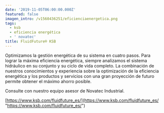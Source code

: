 ```yaml
---
date: '2019-11-05T06:00:00.000Z'
featured: false
imagen_intro: /v1560436251/eficienciaenergetica.png
tags:
  - ksb
  - eficiencia energética
  - ' novatec'
title: FluidFuture® KSB
---
```


Optimizamos la gestión energética de su sistema en cuatro pasos. Para lograr la máxima eficiencia energética, siempre analizamos el sistema hidráulico en su conjunto y su ciclo de vida completo. La combinación de nuestros conocimientos y experiencia sobre la optimización de la eficiencia energética y los productos y servicios con una gran proyección de futuro permite obtener el máximo ahorro posible.

Consulte con nuestro equipo asesor de Novatec Industrial.   
   
 [https://www.ksb.com/fluidfuture_es/](https://www.ksb.com/fluidfuture_es/ "https://www.ksb.com/fluidfuture_es/")
